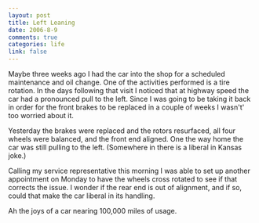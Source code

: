 ```yaml
--- 
layout: post
title: Left Leaning
date: 2006-8-9
comments: true
categories: life
link: false
---
```

Maybe three weeks ago I had the car into the shop for a scheduled maintenance and oil change. One of the activities performed is a tire rotation. In the days following that visit I noticed that at highway speed the car had a pronounced pull to the left. Since I was going to be taking it back in order for the front brakes to be replaced in a couple of weeks I wasn't' too worried about it.

Yesterday the brakes were replaced and the rotors resurfaced, all four wheels were balanced, and the front end aligned. One the way home the car was still pulling to the left. (Somewhere in there is a liberal in Kansas joke.)

Calling my service representative this morning I was able to set up another appointment on Monday to have the wheels cross rotated to see if that corrects the issue.  I wonder if the rear end is out of alignment, and if so, could that make the car liberal in its handling.

Ah the joys of a car nearing 100,000 miles of usage.
